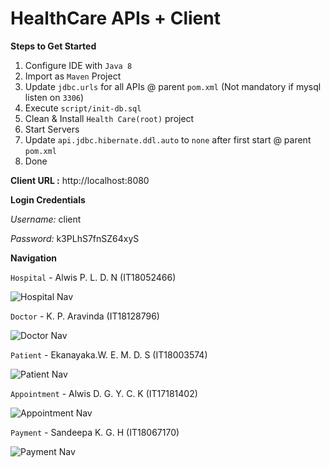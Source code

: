 # HealthCare APIs + Client

**Steps to Get Started**
1. Configure IDE with `Java 8`
2. Import as `Maven` Project
3. Update `jdbc.urls` for all APIs @ parent `pom.xml` (Not mandatory if mysql listen on `3306`)
4. Execute `script/init-db.sql`
5. Clean & Install `Health Care(root)` project
6. Start Servers
7. Update `api.jdbc.hibernate.ddl.auto` to `none` after first start @ parent `pom.xml`
8. Done

**Client URL :** http://localhost:8080

**Login Credentials**

*Username:* client

*Password:* k3PLhS7fnSZ64xyS

**Navigation**

`Hospital` - Alwis P. L. D. N (IT18052466)

![Hospital Nav](https://img.techpowerup.org/200505/1-hospital-nav.png)

`Doctor` - K. P. Aravinda (IT18128796)

![Doctor Nav](https://img.techpowerup.org/200505/2-doctor-nav.png)

`Patient` - Ekanayaka.W. E. M. D. S (IT18003574)

![Patient Nav](https://img.techpowerup.org/200505/3-patient-nav.png)

`Appointment` - Alwis D. G. Y. C. K (IT17181402)

![Appointment Nav](https://img.techpowerup.org/200505/4-appointment-nav.png)

`Payment` - Sandeepa K. G. H (IT18067170)

![Payment Nav](https://img.techpowerup.org/200505/5-payment-nav.png)